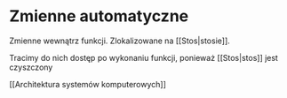 # Zmienne automatyczne
Zmienne wewnątrz funkcji.
Zlokalizowane na [[Stos|stosie]].

Tracimy do nich dostęp po wykonaniu funkcji, ponieważ [[Stos|stos]] jest czyszczony

[[Architektura systemów komputerowych]]